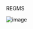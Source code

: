   REGMS

![image](https://github.com/fatihayaaar/regms/assets/18555532/71061a81-3e24-4c26-8115-899241654fc0)
